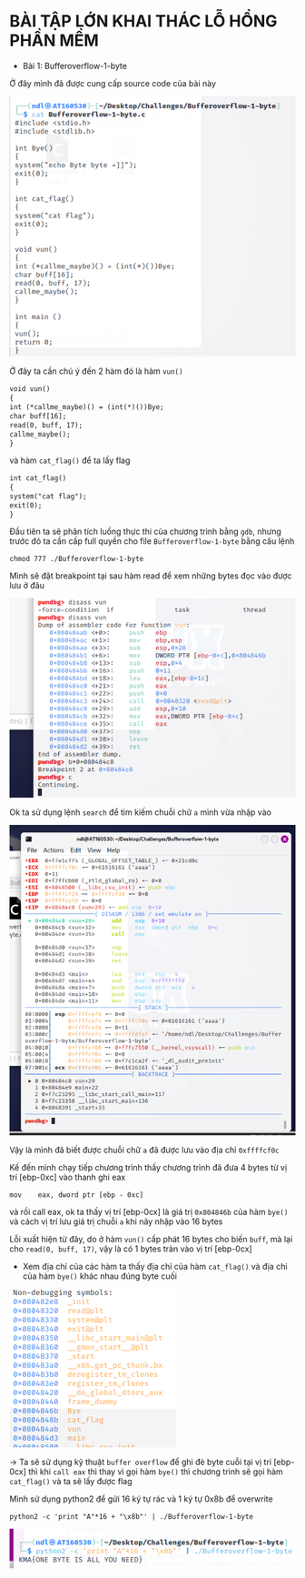 # BÀI TẬP LỚN KHAI THÁC LỖ HỔNG PHẦN MỀM

- Bài 1: Bufferoverflow-1-byte

Ở đây mình đã được cung cấp source code của bài này

![src.png](images/src.png)

Ở đây ta cần chú ý đến 2 hàm đó là hàm `vun()`

```
void vun()
{
int (*callme_maybe)() = (int(*)())Bye;
char buff[16];
read(0, buff, 17);
callme_maybe();
}
```

và hàm `cat_flag()` để ta lấy flag

```
int cat_flag()
{
system("cat flag");
exit(0);
}
```

Đầu tiên ta sẽ phân tích luồng thực thi của chương trình bằng `gdb`, nhưng trước đó ta cần cấp full quyền cho file `Bufferoverflow-1-byte` bằng câu lệnh 

```
chmod 777 ./Bufferoverflow-1-byte
```

Mình sẽ đặt breakpoint tại sau hàm read để xem những bytes đọc vào được lưu ở đâu

![gdb0.png](images/gdb0.png)

Ok ta sử dụng lệnh `search` để tìm kiếm chuỗi chữ `a` mình vừa nhập vào

![gdb1.png](images/gdb1.png)

Vậy là mình đã biết được chuỗi chữ `a` đã được lưu vào địa chỉ `0xffffcf0c`

Kế đến mình chạy tiếp chương trình thấy chương trình đã đưa 4 bytes từ vị trí [ebp-0xc] vào thanh ghi eax

```
mov    eax, dword ptr [ebp - 0xc]
```

và rồi call eax, ok ta thấy vị trí [ebp-0cx] là giá trị `0x804846b` của hàm `bye()` và cách vị trí lưu giá trị chuỗi `a` khi nãy nhập vào 16 bytes

Lỗi xuất hiện từ đây, do ở hàm `vun()` cấp phát 16 bytes cho biến `buff`,  mà lại cho `read(0, buff, 17)`, vậy là có 1 bytes tràn vào vị trí [ebp-0cx]

- Xem địa chỉ của các hàm ta thấy địa chỉ của hàm `cat_flag()` và địa chỉ của hàm `bye()` khác nhau đúng byte cuối

![gdb2.png](images/gdb2.png)

-> Ta sẽ sử dụng kỹ thuật `buffer overflow` để ghi đè byte cuỗi tại vị trí [ebp-0cx] thì khi `call eax` thì thay vì gọi hàm `bye()` thì chương trình sẽ gọi hàm `cat_flag()` và ta sẽ lấy được flag

Mình sử dụng python2 để gửi 16 ký tự rác và 1 ký tự 0x8b để overwrite

```
python2 -c 'print "A"*16 + "\x8b"' | ./Bufferoverflow-1-byte
```
![flag.png](images/flag.png)
